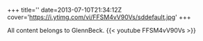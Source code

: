 +++
title=''
date=2013-07-10T21:34:12Z
cover='https://i.ytimg.com/vi/FFSM4vV90Vs/sddefault.jpg'
+++

All content belongs to GlennBeck.
{{< youtube FFSM4vV90Vs >}}
